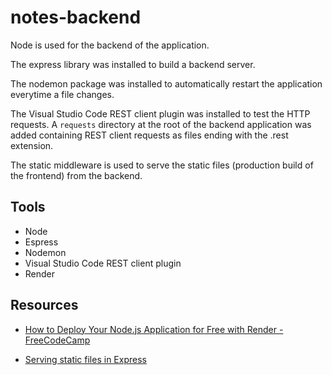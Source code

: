 # notes-backend

Node is used for the backend of the application.

The express library was installed to build a backend server.

The nodemon package was installed to automatically restart the application everytime a file changes.

The Visual Studio Code REST client plugin was installed to test the HTTP requests. A `requests` directory at the root of the backend application was added containing REST client requests as files ending with the .rest extension.

The static middleware is used to serve the static files (production build of the frontend) from the backend.

## Tools

- Node
- Espress
- Nodemon
- Visual Studio Code REST client plugin
- Render

## Resources

- [How to Deploy Your Node.js Application for Free with Render - FreeCodeCamp](https://www.freecodecamp.org/news/how-to-deploy-nodejs-application-with-render/)

- [Serving static files in Express](https://expressjs.com/en/starter/static-files.html)
